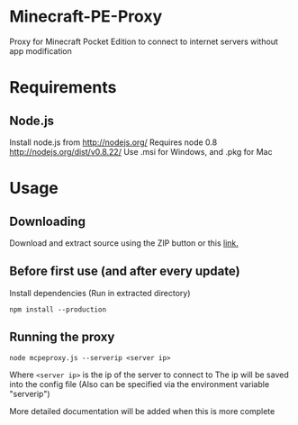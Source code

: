 Minecraft-PE-Proxy
==================

Proxy for Minecraft Pocket Edition to connect to internet servers without app modification

Requirements
============
Node.js
-------
Install node.js from http://nodejs.org/
Requires node 0.8
http://nodejs.org/dist/v0.8.22/
Use .msi for Windows, and .pkg for Mac

Usage
=====
Downloading
-----------
Download and extract source using the ZIP button or this [link.](https://github.com/brandon15811/Minecraft-PE-Proxy/archive/master.zip)

Before first use (and after every update)
----------------
Install dependencies (Run in extracted directory)
```
npm install --production
```
Running the proxy
-----------------
```
node mcpeproxy.js --serverip <server ip>
```
Where `<server ip>` is the ip of the server to connect to
The ip will be saved into the config file
(Also can be specified via the environment variable "serverip")

More detailed documentation will be added when this is more complete
